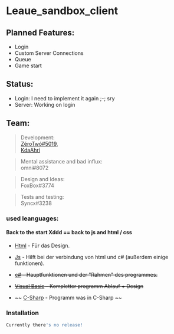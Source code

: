 
# Leaue_sandbox_client

## Planned Features:
  - Login
  - Custom Server Connections
  - Queue
  - Game start

## Status:
  - Login: I need to implement it again ;-; sry
  - Server: Working on login
  


## Team:
> Development:\
> [ZéroTwó#5019](https://discord.gg/yxh7wpR),\
> [KdaAhri](https://twitter.com/kdaahri)

> Mental assistance and bad influx: \
> omni#8072

> Design and Ideas:\
> FoxBox#3774

> Tests and testing:\
> Syncx#3238

### used leanguages:

#### Back to the start Xddd == back to js and html / css

* [Html](https://de.wikipedia.org/wiki/Hypertext_Markup_Language) - Für das Design.
* [Js](https://de.wikipedia.org/wiki/JavaScript) - Hilft bei der verbindung von html und c# (außerdem einige funktionen).

* ~~[c#](https://de.wikipedia.org/wiki/C-Sharp) - Hauptfunktionen und der "Rahmen" des programmes.~~
* ~~[Visual Basic](https://de.wikipedia.org/wiki/Visual_Basic) - Kompletter programm Ablauf + Design~~
* ~~ [C-Sharp](https://de.wikipedia.org/wiki/C-Sharp) - Programm was in C-Sharp ~~
### Installation

```sh
Currently there's no release!
```


